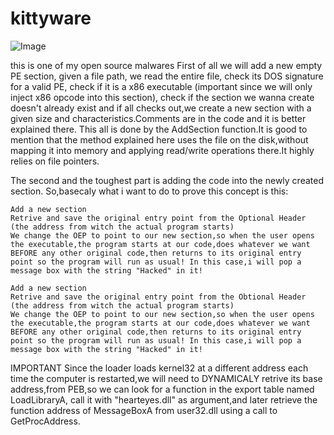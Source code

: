 # kittyware
![Image](https://cdn.discordapp.com/attachments/1261466827968745492/1277691700244123721/d1772bf5-b2ea-468f-9b6a-a208e1beaa9c.jpg?ex=66ce169f&is=66ccc51f&hm=387f1b13f0552d6118889a8be8017f2da3c80b07278e11620af7b11a0cef5345&)

this is one of my open source malwares
First of all we will add a new empty PE section, given a file path, we read the entire file, check its DOS signature for a valid PE, check if it is a x86 executable (important since we will only inject x86 opcode into this section), check if the section we wanna create doesn't already exist and if all checks out,we create a new section with a given size and characteristics.Comments are in the code and it is better explained there.
This all is done by the AddSection function.It is good to mention that the method explained here uses the file on the disk,without mapping it into memory and applying read/write operations there.It highly relies on file pointers.

The second and the toughest part is adding the code into the newly created section.
So,basecaly what i want to do to prove this concept is this:

    Add a new section
    Retrive and save the original entry point from the Optional Header (the address from witch the actual program starts)
    We change the OEP to point to our new section,so when the user opens the executable,the program starts at our code,does whatever we want BEFORE any other original code,then returns to its original entry point so the program will run as usual! In this case,i will pop a message box with the string "Hacked" in it!

    Add a new section
    Retrive and save the original entry point from the Obtional Header (the address from witch the actual program starts)
    We change the OEP to point to our new section,so when the user opens the executable,the program starts at our code,does whatever we want BEFORE any other original code,then returns to its original entry point so the program will run as usual! In this case,i will pop a message box with the string "Hacked" in it!

IMPORTANT
Since the loader loads kernel32 at a different address each time the computer is restarted,we will need to DYNAMICALY retrive its base address,from PEB,so we can look for a function in the export table named LoadLibraryA, call it with "hearteyes.dll" as argument,and later retrieve the function address of MessageBoxA from user32.dll using a call to GetProcAddress.
